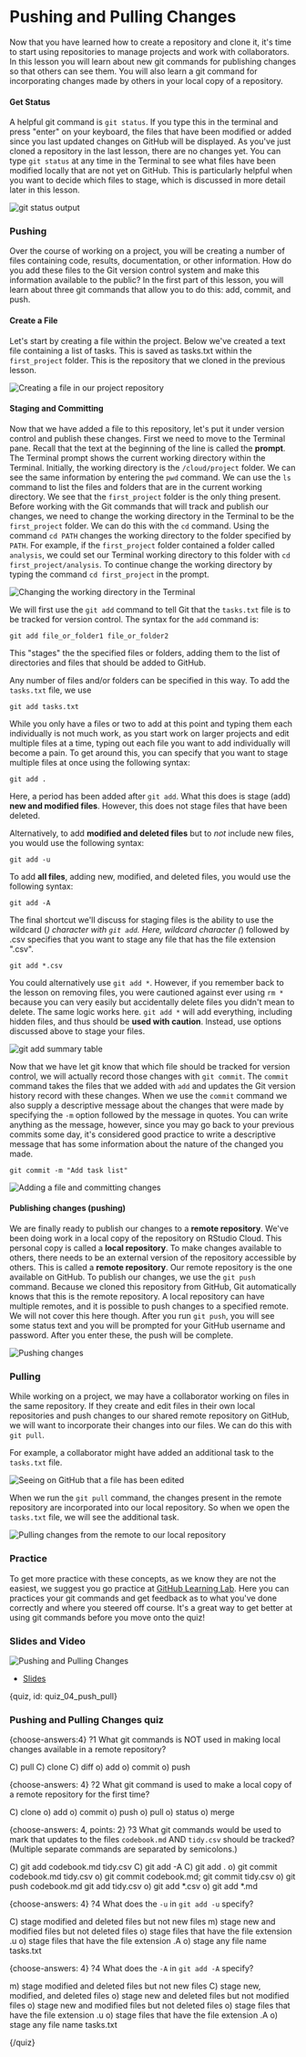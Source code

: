 # Pushing and Pulling Changes

Now that you have learned how to create a repository and clone it, it's time to start using repositories to manage projects and work with collaborators. In this lesson you will learn about new git commands for publishing changes so that others can see them. You will also learn a git command for incorporating changes made by others in your local copy of a repository.

#### Get Status

A helpful git command is `git status`. If you type this in the terminal and press "enter" on your keyboard, the files that have been modified or added since you last updated changes on GitHub will be displayed. As you've just cloned a repository in the last lesson, there are no changes yet. You can type `git status` at any time in the Terminal to see what files have been modified locally that are not yet on GitHub. This is particularly helpful when you want to decide which files to stage, which is discussed in more detail later in this lesson.

![git status output](images/04_push_pull/04_githubbasics_push_pull-2.png)

### Pushing

Over the course of working on a project, you will be creating a number of files containing code, results, documentation, or other information. How do you add these files to the Git version control system and make this information available to the public? In the first part of this lesson, you will learn about three git commands that allow you to do this: add, commit, and push.

#### Create a File

Let's start by creating a file within the project. Below we've created a text file containing a list of tasks. This is saved as tasks.txt within the `first_project` folder. This is the repository that we cloned in the previous lesson.

![Creating a file in our project repository](images/04_push_pull/04_githubbasics_push_pull-3.png)


#### Staging and Committing

Now that we have added a file to this repository, let's put it under version control and publish these changes. First we need to move to the Terminal pane. Recall that the text at the beginning of the line is called the **prompt**. The Terminal prompt shows the current working directory within the Terminal. Initially, the working directory is the `/cloud/project` folder. We can see the same information by entering the `pwd` command. We can use the `ls` command to list the files and folders that are in the current working directory. We see that the `first_project` folder is the only thing present. Before working with the Git commands that will track and publish our changes, we need to change the working directory in the Terminal to be the `first_project` folder. We can do this with the `cd` command. Using the command `cd PATH` changes the working directory to the folder specified by `PATH`. For example, if the `first_project` folder contained a folder called `analysis`, we could set our Terminal working directory to this folder with `cd first_project/analysis`. To continue change the working directory by typing the command `cd first_project` in the prompt.

![Changing the working directory in the Terminal](images/04_push_pull/04_githubbasics_push_pull-4.png)

We will first use the `git add` command to tell Git that the `tasks.txt` file is to be tracked for version control. The syntax for the `add` command is:

```text
git add file_or_folder1 file_or_folder2
```

This "stages" the the specified files or folders, adding them to the list of directories and files that should be added to GitHub.  

Any number of files and/or folders can be specified in this way. To add the `tasks.txt` file, we use

```text
git add tasks.txt
```

While you only have a files or two to add at this point and typing them each individually is not much work, as you start work on larger projects and edit multiple files at a time, typing out each file you want to add individually will become a pain. To get around this, you can specify that you want to stage multiple files at once using the following syntax:

```text
git add .
```

Here, a period has been added after `git add`. What this does is stage (add) **new and modified files**. However, this does not stage files that have been deleted.

Alternatively, to add **modified and deleted files** but to *not* include new files, you would use the following syntax:

```text
git add -u
```

To add **all files**, adding new, modified, and deleted files, you would use the following syntax:

```text
git add -A
```

The final shortcut we'll discuss for staging files is the ability to use the wildcard (*) character with `git add`. Here, wildcard character (*) followed by .csv specifies that you want to stage any file that has the file extension ".csv".

```text
git add *.csv
```

You could alternatively use `git add *`. However, if you remember back to the lesson on removing files, you were cautioned against ever using `rm *` because you can very easily but accidentally delete files you didn't mean to delete. The same logic works here. `git add *` will add everything, including hidden files, and thus should be **used with caution**. Instead, use options discussed above to stage your files.

![git add summary table](images/04_push_pull/04_githubbasics_push_pull-5.png)

Now that we have let git know that which file should be tracked for version control, we will actually record those changes with `git commit`. The `commit` command takes the files that we added with `add` and updates the Git version history record with these changes. When we use the `commit` command we also supply a descriptive message about the changes that were made by specifying the `-m` option followed by the message in quotes. You can write anything as the message, however, since you may go back to your previous commits some day, it's considered good practice to write a descriptive message that has some information about the nature of the changed you made.

```text
git commit -m "Add task list"
```

![Adding a file and committing changes](images/04_push_pull/04_githubbasics_push_pull-6.png)

#### Publishing changes (pushing)

We are finally ready to publish our changes to a **remote repository**. We've been doing work in a local copy of the repository on RStudio Cloud. This personal copy is called a **local repository**. To make changes available to others, there needs to be an external version of the repository accessible by others. This is called a **remote repository**. Our remote repository is the one available on GitHub. To publish our changes, we use the `git push` command. Because we cloned this repository from GitHub, Git automatically knows that this is the remote repository. A local repository can have multiple remotes, and it is possible to push changes to a specified remote. We will not cover this here though. After you run `git push`, you will see some status text and you will be prompted for your GitHub username and password. After you enter these, the push will be complete.

![Pushing changes](images/04_push_pull/04_githubbasics_push_pull-7.png)

### Pulling

While working on a project, we may have a collaborator working on files in the same repository. If they create and edit files in their own local repositories and push changes to our shared remote repository on GitHub, we will want to incorporate their changes into our files. We can do this with `git pull`.

For example, a collaborator might have added an additional task to the `tasks.txt` file.

![Seeing on GitHub that a file has been edited](images/04_push_pull/04_githubbasics_push_pull-9.png)

When we run the `git pull` command, the changes present in the remote repository are incorporated into our local repository. So when we open the `tasks.txt` file, we will see the additional task.

![Pulling changes from the remote to our local repository](images/04_push_pull/04_githubbasics_push_pull-10.png)

### Practice

To get more practice with these concepts, as we know they are not the easiest, we suggest you go practice at [GitHub Learning Lab](https://lab.github.com/). Here you can practices your git commands and get feedback as to what you've done correctly and where you steered off course. It's a great way to get better at using git commands before you move onto the quiz! 

### Slides and Video

![Pushing and Pulling Changes](https://www.youtube.com/watch?v=zQ5HYo9qcB8)

* [Slides](https://docs.google.com/presentation/d/1syZGx4saIzmiWVGZzIjqBjQaGkFXyC_Hlo5Pq-edYs8/edit?usp=sharing)


{quiz, id: quiz_04_push_pull}

### Pushing and Pulling Changes quiz

{choose-answers:4}
?1 What git commands is NOT used in making local changes available in a remote repository?

C) pull
C) clone
C) diff
o) add
o) commit
o) push

{choose-answers: 4}
?2 What git command is used to make a local copy of a remote repository for the first time?

C) clone
o) add
o) commit
o) push
o) pull
o) status
o) merge

{choose-answers: 4, points: 2}
?3 What git commands would be used to mark that updates to the files `codebook.md` AND `tidy.csv` should be tracked? (Multiple separate commands are separated by semicolons.)

C) git add codebook.md tidy.csv
C) git add -A
C) git add .
o) git commit codebook.md tidy.csv
o) git commit codebook.md; git commit tidy.csv
o) git push codebook.md git add tidy.csv
o) git add *.csv
o) git add *.md

{choose-answers: 4}
?4 What does the `-u` in `git add -u` specify?

C) stage modified and deleted files but not new files
m) stage new and modified files but not deleted files
o) stage files that have the file extension .u
o) stage files that have the file extension .A
o) stage any file name tasks.txt    

{choose-answers: 4}
?4 What does the `-A` in `git add -A` specify?

m) stage modified and deleted files but not new files
C) stage new, modified, and deleted files
o) stage new and deleted files but not modified files
o) stage new and modified files but not deleted files
o) stage files that have the file extension .u
o) stage files that have the file extension .A
o) stage any file name tasks.txt    

{/quiz}

